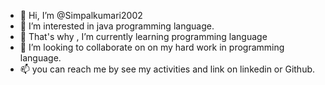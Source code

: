 - 👋 Hi, I’m @Simpalkumari2002
- 👀 I’m interested in java programming language.
- 🌱 That's why , I’m currently learning programming language
- 💞️ I’m looking to collaborate on on my hard work in programming language.
- 📫 you can reach me by see my activities and link on linkedin or Github.

<!---
Simpalkumari2002/Simpalkumari2002 is a ✨ special ✨ repository because its `README.md` (my portfolio) appears on your GitHub profile.
You can click the Preview link to take a look at your changes.
--->
